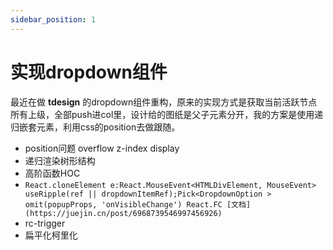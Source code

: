 ```yaml
---
sidebar_position: 1
---
```


# 实现dropdown组件

最近在做 **tdesign** 的dropdown组件重构，原来的实现方式是获取当前活跃节点所有上级，全部push进col里，设计给的图纸是父子元素分开，我的方案是使用递归嵌套元素，利用css的position去做跟随。

- position问题 overflow  z-index display 
- 递归渲染树形结构
- 高阶函数HOC
-  ```React.cloneElement e:React.MouseEvent<HTMLDivElement, MouseEvent> useRipple(ref || dropdownItemRef);Pick<DropdownOption > omit(popupProps, 'onVisibleChange') React.FC [文档](https://juejin.cn/post/6968739546997456926)```
- rc-trigger
- 扁平化柯里化